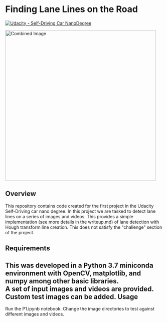 # **Finding Lane Lines on the Road**
[![Udacity - Self-Driving Car NanoDegree](https://s3.amazonaws.com/udacity-sdc/github/shield-carnd.svg)](http://www.udacity.com/drive)

<img src="examples/laneLines_thirdPass.jpg" width="480" alt="Combined Image" />

Overview
---
This repository contains code created for the first project in the Udacity Self-Driving car nano degree. In this project we are tasked to detect lane lines on a series of images and videos. This provides a simple implementation (see more details in the writeup.md) of lane detection with Hough transform line creation. This does not satisfy the "challenge" section of the project.

Requirements
---  
This was developed in a Python 3.7 miniconda environment with OpenCV, matplotlib, and numpy among other basic libraries.  
A set of input images and videos are provided. Custom test images can be added.
Usage
---
Run the P1.ipynb notebook.
Change the image directories to test against different images and videos.
